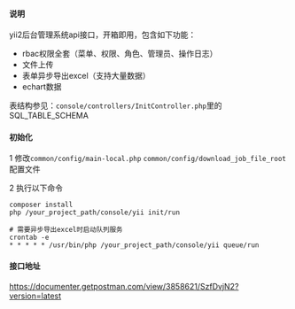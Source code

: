 #### 说明
yii2后台管理系统api接口，开箱即用，包含如下功能：
- rbac权限全套（菜单、权限、角色、管理员、操作日志）
- 文件上传
- 表单异步导出excel（支持大量数据）
- echart数据

表结构参见：`console/controllers/InitController.php`里的SQL_TABLE_SCHEMA

#### 初始化

1 修改`common/config/main-local.php` `common/config/download_job_file_root`配置文件

2 执行以下命令
```
composer install
php /your_project_path/console/yii init/run

# 需要异步导出excel时启动队列服务
crontab -e
* * * * * /usr/bin/php /your_project_path/console/yii queue/run
```

#### 接口地址
https://documenter.getpostman.com/view/3858621/SzfDvjN2?version=latest